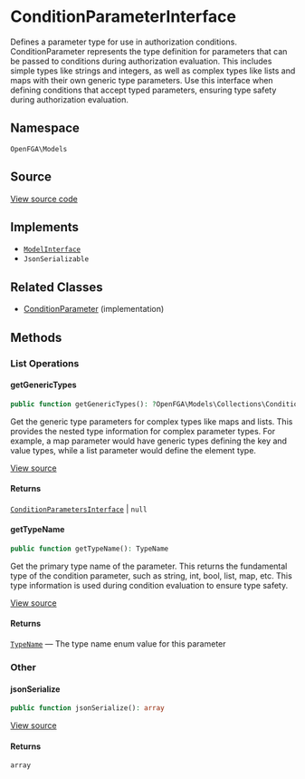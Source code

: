 # ConditionParameterInterface

Defines a parameter type for use in authorization conditions. ConditionParameter represents the type definition for parameters that can be passed to conditions during authorization evaluation. This includes simple types like strings and integers, as well as complex types like lists and maps with their own generic type parameters. Use this interface when defining conditions that accept typed parameters, ensuring type safety during authorization evaluation.

## Namespace
`OpenFGA\Models`

## Source
[View source code](https://github.com/evansims/openfga-php/blob/main/src/Models/ConditionParameterInterface.php)

## Implements
* [`ModelInterface`](ModelInterface.md)
* `JsonSerializable`

## Related Classes
* [ConditionParameter](Models/ConditionParameter.md) (implementation)

## Methods

### List Operations
#### getGenericTypes

```php
public function getGenericTypes(): ?OpenFGA\Models\Collections\ConditionParametersInterface
```

Get the generic type parameters for complex types like maps and lists. This provides the nested type information for complex parameter types. For example, a map parameter would have generic types defining the key and value types, while a list parameter would define the element type.

[View source](https://github.com/evansims/openfga-php/blob/main/src/Models/ConditionParameterInterface.php#L33)

#### Returns
[`ConditionParametersInterface`](Models/Collections/ConditionParametersInterface.md) &#124; `null`
#### getTypeName

```php
public function getTypeName(): TypeName
```

Get the primary type name of the parameter. This returns the fundamental type of the condition parameter, such as string, int, bool, list, map, etc. This type information is used during condition evaluation to ensure type safety.

[View source](https://github.com/evansims/openfga-php/blob/main/src/Models/ConditionParameterInterface.php#L44)

#### Returns
[`TypeName`](Models/Enums/TypeName.md) — The type name enum value for this parameter
### Other
#### jsonSerialize

```php
public function jsonSerialize(): array
```

[View source](https://github.com/evansims/openfga-php/blob/main/src/Models/ConditionParameterInterface.php#L50)

#### Returns
`array`
